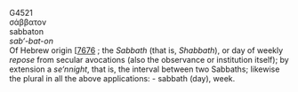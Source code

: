 G4521  
σάββατον  
sabbaton  
*sab‘-bat-on*  
Of Hebrew origin \[[7676](h7676) ; the *Sabbath* (that is, *Shabbath*),
or day of weekly *repose* from secular avocations (also the observance
or institution itself); by extension a *se‘nnight*, that is, the
interval between two Sabbaths; likewise the plural in all the above
applications: - sabbath (day), week.  

